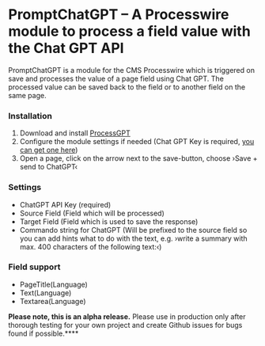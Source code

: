 # PromptChatGPT – A Processwire module to process a field value with the Chat GPT API

PromptChatGPT is a module for the CMS Processwire which is triggered on save and processes the value of a page field using Chat GPT. The processed value can be saved back to the field or to another field on the same page.

### Installation
1. Download and install [ProcessGPT](https://github.com/robertweiss/PromptChatGPT)
4. Configure the module settings if needed (Chat GPT Key is required, [you can get one here](https://platform.openai.com/account/api-keys))
6. Open a page, click on the arrow next to the save-button, choose ›Save + send to ChatGPT‹

### Settings
- ChatGPT API Key (required)
- Source Field (Field which will be processed)
- Target Field (Field which is used to save the response)
- Commando string for ChatGPT (Will be prefixed to the source field so you can add hints what to do with the text, e.g. ›write a summary with max. 400 characters of the following text:‹)

### Field support
- PageTitle(Language)
- Text(Language)
- Textarea(Language)

**Please note, this is an alpha release.** Please use in production only after thorough testing for your own project and create Github issues for bugs found if possible.****
